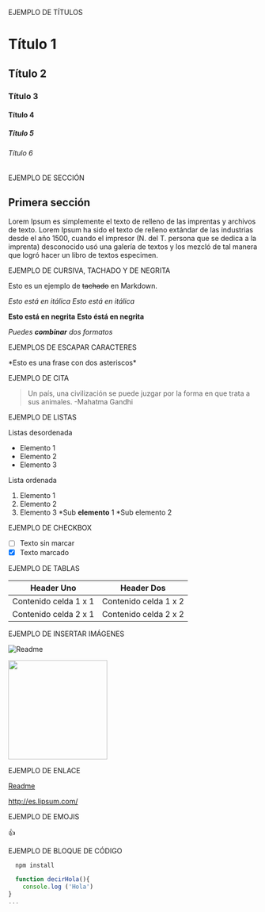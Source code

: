 EJEMPLO DE TÍTULOS

# Título 1
## Título 2
### Título 3
#### Título 4
##### Título 5
###### Título 6

EJEMPLO DE SECCIÓN

## Primera sección

Lorem Ipsum es simplemente el texto de relleno de las imprentas y archivos de texto. Lorem Ipsum ha sido el texto de relleno extándar de las industrias desde el año 1500, cuando el impresor (N. del T. persona que se dedica a la imprenta) desconocido usó una galería de textos y los mezcló de tal manera que logró hacer un libro de textos especimen. 

EJEMPLO DE CURSIVA, TACHADO Y DE NEGRITA

Esto es un ejemplo de ~~tachado~~ en Markdown.

*Esto está en itálica*
_Esto está en itálica_

**Esto está en negrita**
__Esto éstá en negrita__

*Puedes **combinar** dos formatos*

EJEMPLOS DE ESCAPAR CARACTERES

\*Esto es una frase con dos asteriscos\*

EJEMPLO DE CITA

> Un país, una civilización se puede juzgar por la forma en que trata a sus animales. -Mahatma Gandhi

EJEMPLO DE LISTAS

Listas desordenada

* Elemento 1
* Elemento 2
* Elemento 3

Lista ordenada

1. Elemento 1
2. Elemento 2
3. Elemento 3
     *Sub **elemento** 1
     *Sub elemento 2

EJEMPLO DE CHECKBOX

- [ ] Texto sin marcar
- [x] Texto marcado

EJEMPLO DE TABLAS

| Header Uno | Header Dos |
| ---------- | ---------- |
| Contenido celda 1 x 1 | Contenido celda 1 x 2 |
| Contenido celda 2 x 1 | Contenido celda 2 x 2 |

EJEMPLO DE INSERTAR IMÁGENES

![Readme](https://user-images.githubusercontent.com/108950985/237044166-a9e5ab7d-f761-45a4-96c6-163495a4a3bc.png)

<img src="https://user-images.githubusercontent.com/108950985/237044166-a9e5ab7d-f761-45a4-96c6-163495a4a3bc.png" width="200" >

EJEMPLO DE ENLACE

[Readme](http://es.lipsum.com/)

<http://es.lipsum.com/>

EJEMPLO DE EMOJIS

:+1:

EJEMPLO DE BLOQUE DE CÓDIGO

```bash
  npm install
```

```javascript
  function decirHola(){
    console.log ('Hola')
}
...
